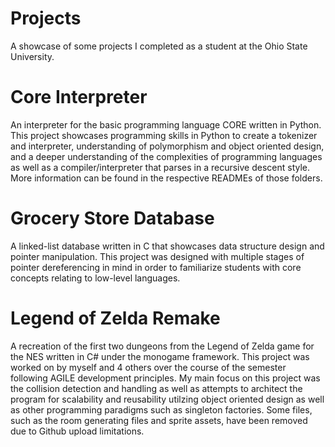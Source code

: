 # Projects

A showcase of some projects I completed as a student at the Ohio State University.

# Core Interpreter

An interpreter for the basic programming language CORE written in Python. This project showcases programming skills in Python to create
a tokenizer and interpreter, understanding of polymorphism and object oriented design, and a deeper understanding of the complexities of
programming languages as well as a compiler/interpreter that parses in a recursive descent style. 
More information can be found in the respective READMEs of those folders.

# Grocery Store Database

A linked-list database written in C that showcases data structure design and pointer manipulation. This project was designed with
multiple stages of pointer dereferencing in mind in order to familiarize students with core concepts relating to low-level languages.

# Legend of Zelda Remake

A recreation of the first two dungeons from the Legend of Zelda game for the NES written in C# under the monogame framework. This
project was worked on by myself and 4 others over the course of the semester following AGILE development principles. My main focus on
this project was the collision detection and handling as well as attempts to architect the program for scalability and reusability
utilzing object oriented design as well as other programming paradigms such as singleton factories.
Some files, such as the room generating files and sprite assets, have been removed due to Github upload limitations.
